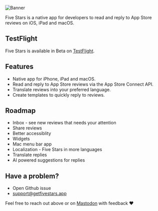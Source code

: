 ![Banner](https://github.com/mathiasemil/FiveStars/assets/45195563/19ac8e79-1c00-4750-a3ff-a596baadebe1)

Five Stars is a native app for developers to read and reply to App Store reviews on iOS, iPad and macOS.

## TestFlight
Five Stars is available in Beta on [TestFlight](https://testflight.apple.com/join/tiCKUbz5).

## Features
* Native app for iPhone, iPad and macOS.
* Read and reply to App Store reviews via the App Store Connect API.
* Translate reviews into your preferred language.
* Create templates to quickly reply to reviews.

## Roadmap
* Inbox - see new reviews that needs your attention
* Share reviews
* Better accessiblity
* Widgets
* Mac menu bar app
* Localization - Five Stars in more languages
* Translate replies
* AI powered suggestions for replies

## Have a problem?
* Open Github issue
* support@getfivestars.app

Feel free to reach out above or on [Mastodon](https://mas.to/@mathiasemil) with feedback ❤️
